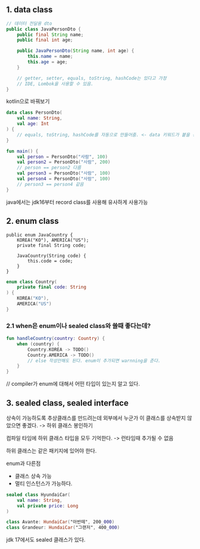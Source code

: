## 1. data class

```java
// 데이터 전달용 dto
public class JavaPersonDto {
    public final String name;
    public final int age;

    public JavaPersonDto(String name, int age) {
        this.name = name;
        this.age = age;
    } 

    // getter, setter, equals, toString, hashCode는 있다고 가정
    // IDE, Lombok을 사용할 수 있음.
}
```

kotlin으로 바꿔보기

```kt
data class PersonDto(
    val name: String,
    val age: Int
) {
    // equals, toString, hashCode를 자동으로 만들어줌. <- data 키워드가 붙을 경우
}

fun main() {
    val person = PersonDto("사람", 100)
    val person2 = PersonDto("사람", 200)
    // person == person2 다름
    val person3 = PersonDto("사람", 100)
    val person4 = PersonDto("사람", 100)
    // person3 == person4 같음
}
```

java에서는 jdk16부터 record class를 사용해 유사하게 사용가능


## 2. enum class

```
public enum JavaCountry {
    KOREA("KO"), AMERICA("US");
    private final String code;

    JavaCountry(String code) {
        this.code = code;
    }
}
```

```kotlin
enum class Country(
    private final code: String
) {
    KOREA("KO"),
    AMERICA("US")
}
```

### 2.1 when은 enum이나 sealed class와 쓸때 좋다는데?

```kt
fun handleCountry(country: Country) {
    when (country) {
        Country.KOREA -> TODO()
        Country.AMERICA -> TODO()
        // else 작성안해도 된다. enum이 추가되면 warnning을 준다.
    }
}
```
// compiler가 enum에 대해서 어떤 타입이 있는지 알고 있다.


## 3. sealed class, sealed interface

상속이 가능하도록 추상클래스를 만드려는데 외부에서 누군가 이 클래스를 상속받지 않았으면 좋겠다. -> 하위 클래스 봉인하기

컴파일 타임에 하위 클래스 타입을 모두 기억한다. -> 런타임때 추가될 수 없음

하위 클래스는 같은 패키지에 있어야 한다.

enum과 다른점
- 클래스 상속 가능
- 멀티 인스턴스가 가능하다.


```kt
sealed class HyundaiCar(
    val name: String,
    val private price: Long
)

class Avante: HundaiCar("아반떼", 200_000)
class Grandeur: HundaiCar("그랜저", 400_000)
```

jdk 17에서도 sealed 클래스가 있다.